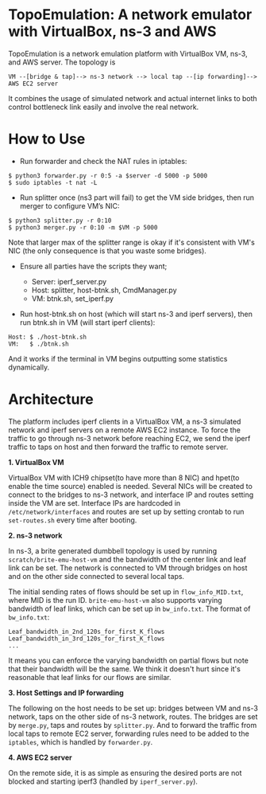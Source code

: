 # TopoEmulation: A network emulator with VirtualBox, ns-3 and AWS

TopoEmulation is a network emulation platform with VirtualBox VM, ns-3, and AWS server. The topology is

` VM --[bridge & tap]--> ns-3 network --> local tap --[ip forwarding]--> AWS EC2 server `

It combines the usage of simulated network and actual internet links to both control bottleneck link easily and involve the real network. 

# How to Use
- Run forwarder and check the NAT rules in iptables:

```
$ python3 forwarder.py -r 0:5 -a $server -d 5000 -p 5000
$ sudo iptables -t nat -L
```

- Run splitter once (ns3 part will fail) to get the VM side bridges, then run merger to configure VM’s NIC:
```
$ python3 splitter.py -r 0:10
$ python3 merger.py -r 0:10 -m $VM -p 5000
```

Note that larger max of the splitter range is okay if it's consistent with VM's NIC (the only consequence is that you waste some bridges).

- Ensure all parties have the scripts they want;
  - Server: iperf_server.py
  - Host: splitter, host-btnk.sh, CmdManager.py
  - VM: btnk.sh, set_iperf.py

- Run host-btnk.sh on host (which will start ns-3 and iperf servers), then run btnk.sh in VM (will start iperf clients):
```
Host: $ ./host-btnk.sh
VM:   $ ./btnk.sh
```
And it works if the terminal in VM begins outputting some statistics dynamically.

# Architecture
The platform includes iperf clients in a VirtualBox VM, a ns-3 simulated network and iperf servers on a remote AWS EC2 instance. To force the traffic to go through ns-3 network before reaching EC2, we send the iperf traffic to taps on host and then forward the traffic to remote server.

**1. VirtualBox VM**

VirtualBox VM with ICH9 chipset(to have more than 8 NIC) and hpet(to enable the time source) enabled is needed. Several NICs will be created to connect to the bridges to ns-3 network, and interface IP and routes setting inside the VM are set. Interface IPs are hardcoded in `/etc/network/interfaces` and routes are set up by setting crontab to run `set-routes.sh` every time after booting.

**2. ns-3 network**

In ns-3, a brite generated dumbbell topology is used by running `scratch/brite-emu-host-vm` and the bandwidth of the center link and leaf link can be set. The network is connected to VM through bridges on host and on the other side connected to several local taps. 

The initial sending rates of flows should be set up in `flow_info_MID.txt`, where MID is the run ID. `brite-emu-host-vm` also supports varying bandwidth of leaf links, which can be set up in `bw_info.txt`. The format of `bw_info.txt`:
```
Leaf_bandwidth_in_2nd_120s_for_first_K_flows
Leaf_bandwidth_in_3rd_120s_for_first_K_flows
...
```
It means you can enforce the varying bandwidth on partial flows but note that their bandwidth will be the same. We think it doesn't hurt since it's reasonable that leaf links for our flows are similar.

**3. Host Settings and IP forwarding**

The following on the host needs to be set up: bridges between VM and ns-3 network, taps on the other side of ns-3 network, routes. The bridges are set by `merge.py`, taps and routes by `splitter.py`. And to forward the traffic from local taps to remote EC2 server, forwarding rules need to be added to the `iptables`, which is handled by `forwarder.py`. 

**4. AWS EC2 server**

On the remote side, it is as simple as ensuring the desired ports are not blocked and starting iperf3 (handled by `iperf_server.py`).
